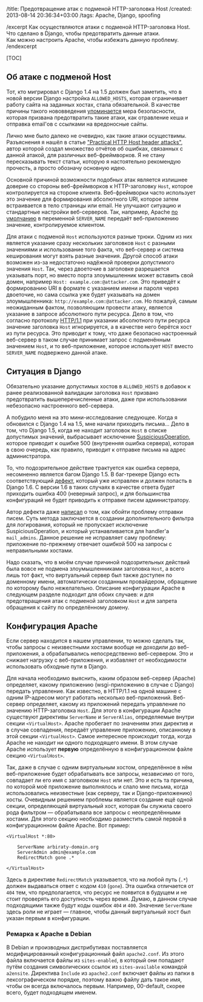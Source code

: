 /title: Предотвращение атак с подменой HTTP-заголовка Host
/created: 2013-08-14 20:36:34+03:00
/tags: Apache, Django, spoofing

/excerpt
Как осуществляются атаки с подменой HTTP-заголовка Host.  
Что сделано в Django, чтобы предотвратить данные атаки.  
Как можно настроить Apache, чтобы избежать данную проблему.
/endexcerpt

[TOC]

## Об атаке с подменой Host

Тот, кто мигрировал с Django 1.4 на 1.5 должен был заметить, что в новой версии
Django настройка `ALLOWED_HOSTS`, которая ограничивает работу сайта на заданных
хостах, стала обязательной. В качестве причины такого нововведения [упоминается]
мера безопасности, которая призвана предотвратить такие атаки, как отравление
кеша и отправка email'ов с ссылками на вредоносные сайты.

[упоминается]: https://docs.djangoproject.com/en/1.5/ref/settings/#std:setting-ALLOWED_HOSTS

Лично мне было далеко не очевидно, как такие атаки осуществимы. Разъяснения я
нашёл в статье ["Practical HTTP Host header attacks"][host-attacks], автор
которой создал множество отчётов об ошибках, связанных с данной атакой, для
различных веб-фреймворков. Я не стану пересказывать текст статьи, которую я
настоятельно рекомендую прочесть, а просто обозначу основную идею.

Основной причиной возможности подобных атак является излишнее доверие со стороны
веб-фреймворков к HTTP-заголовку `Host`, которое контролируется на стороне
клиента. Веб-фреймворки часто использует это значение для формирования
абсолютного URI, которое затем встраивается в тело страницы или email. Не
улучшают ситуацию и стандартные настройки веб-серверов. Так, например, Apache
[по умолчанию] в переменной `SERVER_NAME` передаёт веб-приложению значение,
контролируемое клиентом.

Для атаки с подменой `Host` используются разные трюки. Одним из них является
указание сразу нескольких заголовков `Host` с разными значениями и использование
того факта, что веб-сервер и система кеширования могут взять разные значения.
Другой способ атаки возможен из-за недостаточно надёжной проверки допустимого
значения `Host`. Так, через двоеточие в заголовке разрешается указывать порт, но
вместо порта злоумышленник может вставить свой домен, например
`Host: example.com:@attacker.com`. Это приведёт к формированию URI в формате с
указанием имени и пароля через двоеточие, но сама ссылка уже будет указывать на
домен злоумышленника: `http://example.com:@attacker.com`. Но пожалуй, самым
неожиданным фактом, позволяющим провести атаку, является указание в запросе
абсолютного пути ресурса. Дело в том, что согласно протоколу [HTTP/1.1] при
указании абсолютного пути ресурса значение заголовка `Host` игнорируется, а в
качестве него берётся хост из пути ресурса. Это приводит к тому, что даже
безопасно настроенный веб-сервер в таком случае принимает запрос с подменённым
значением `Host`, и то веб-приложение, которое использует `HOST` вместо
`SERVER_NAME` подвержено данной атаке.

[host-attacks]: http://www.skeletonscribe.net/2013/05/practical-http-host-header-attacks.html
[по умолчанию]: http://httpd.apache.org/docs/2.2/mod/core.html#usecanonicalname
[HTTP/1.1]: http://www.ietf.org/rfc/rfc2616.txt

## Ситуация в Django

Обязательно указание допустимых хостов в `ALLOWED_HOSTS` в добавок к ранее
реализованной валидации заголовка `Host` призвано предотвратить
вышеперечисленные атаки, даже при использовании небезопасно настроенного
веб-сервера.

А побудило меня на это мини-исследование следующее. Когда я обновился с Django
1.4 на 1.5, мне начали приходить письма... Дело в том, что Django 1.5, когда не
находит заголовок `Host` в списке допустимых значений, выбрасывает исключение
[SuspiciousOperation], которое приводит к ошибке 500 (внутренняя ошибка
сервера), которая в свою очередь, как правило, приводит к отправке письма на
адрес администратора.

[SuspiciousOperation]: https://docs.djangoproject.com/en/1.5/ref/exceptions/#django.core.exceptions.SuspiciousOperation

То, что подозрительное действие трактуется как ошибка сервера, несомненно
является багом Django 1.5. В баг-трекере Django есть соответствующий [дефект],
который уже исправлен и должен попасть в Django 1.6. С версии 1.6 в таких
случаях в качестве ответа будет приходить ошибка 400 (неверный запрос), и для
большинства конфигураций не будет приводить к отправке писем администратору.

[дефект]: https://code.djangoproject.com/ticket/19866

Автор дефекта даже [написал] о том, как обойти проблему отправки писем. Суть
метода заключается в создании дополнительного фильтра для логирования, который
не пропускает исключение SuspiciousOperation, и который устанавливается для
handler'а `mail_admins`. Данное решение не исправляет саму проблему: приложение
по-прежнему отвечает ошибкой 500 на запросы с неправильными хостами.

[написал]: http://www.tiwoc.de/blog/2013/03/django-prevent-email-notification-on-suspiciousoperation/

Надо сказать, что в моём случае причиной подозрительных действий была вовсе не
подмена злоумышленниками заголовка `Host`, а всего лишь тот факт, что
виртуальный сервер был также доступен по доменному имени, автоматически
созданным провайдером, обращение по которому было нежелательно. Описание
конфигурации Apache в следующем разделе подходит для обоих случаев: и для
предотвращения атак с подменой заголовком `Host` и для запрета обращения к сайту
по определённому домену.

## Конфигурация Apache

Если сервер находится в нашем управлении, то можно сделать так, чтобы запросы с
неизвестными хостами вообще не доходили до веб-приложения, а обрабатывались
непосредственно веб-сервером. Это и снижает нагрузку с веб-приложения, и
избавляет от необходимости использовать обходные пути в Django.

Для начала необходимо выяснить, каким образом веб-сервер (Apache) определяет,
какому приложению (wsgi-приложению в случае с Django) передать управление. Как
известно, в HTTP/1.1 на одной машине с одним IP-адресом могут работать несколько
веб-приложений. Веб-сервер определяет, какому из приложений передать управление
по значению HTTP-заголовка `Host`. Для этого в конфигурации Apache существуют
директивы `ServerName` и `ServerAlias`, определяемые внутри секции
`<VirtualHost>`. Apache пробегает по значениям этих директив и в случае
совпадения, передаёт управление приложению, описанному в этой секции
`<VirtualHost>`. Самое интересное происходит тогда, когда Apache не находит ни
одного подходящего имени. В этом случае Apache использует __первую__
определённую в конфигурационном файле секцию `<VirtualHost>`.

Так, даже в случае с одним виртуальным хостом, определённое в нём веб-приложение
будет обрабатывать все запросы, независимо от того, совпадает ли его имя с
заголовком `Host` или нет. Это и есть та причина, по которой моё приложение
выполнялось и слало мне письма, когда использовались неизвестные (как серверу,
так и Django-приложению) хосты. Очевидным решением проблемы является создание
ещё одной секции, определяющей виртуальный хост, которая бы служила своего рода
фильтром — обрабатывала все запросы с неопределёнными хостами. Для этого секцию
необходимо разместить самой первой в конфигурационном файле Apache. Вот пример:

    <VirtualHost *:80>
    
        ServerName arbiraty-domain.org
        ServerAdmin admin@example.com
        RedirectMatch gone .*
    
    </VirtualHost>

Здесь в директиве `RedirectMatch` указывается, что на любой путь (`.*`) должен
выдаваться ответ с кодом `410` (`gone`). Эта ошибка отличается от `404` тем, что
предполагается, что ресурс не появится в будущем и не стоит проверять его
доступность через время. Думаю, в данном случае подходящими также будут коды
ошибок `404` и `400`. Значение `ServerName` здесь роли не играет — главное,
чтобы данный виртуальный хост был указан первым в конфигурации.

### Ремарка к Apache в Debian

В Debian и производных дистрибутивах поставляется модифицированный
конфигурационный файл `apache2.conf`. Из этого файла включается файлы из
`sites-enabled`, в который они попадают путём создания символических ссылок из
`sites-available` командой `a2ensite`. Директива `Include` из `apache2.conf`
включает файлы из папки в лексографическом порядке, поэтому важно файлу дать
такое имя, чтобы он всегда включалось первым. Например, 00-default, скорее
всего, будет подходящем именем.
